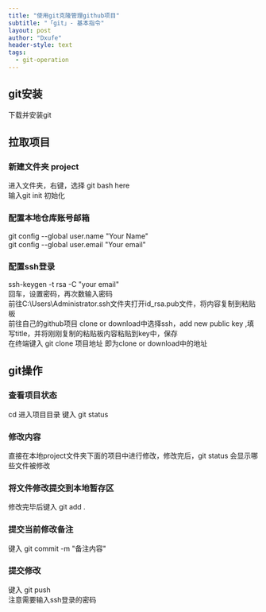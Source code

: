 ```yaml
---
title: "使用git克隆管理github项目"
subtitle: "「git」- 基本指令"
layout: post
author: "Dxufe"
header-style: text
tags:
  - git-operation
---
```


## git安装
下载并安装git  

## 拉取项目  
### 新建文件夹 project  
进入文件夹，右键，选择 git bash here    
输入git init 初始化  
### 配置本地仓库账号邮箱  
git config --global user.name "Your Name"  
git config --global user.email "Your email"  
### 配置ssh登录  
ssh-keygen -t rsa -C "your email"  
回车，设置密码，再次数输入密码  
前往C:\Users\Administrator\.ssh文件夹打开id_rsa.pub文件，将内容复制到粘贴板  
前往自己的github项目 clone or download中选择ssh，add new public key ,填写title，并将刚刚复制的粘贴板内容粘贴到key中，保存  
在终端键入 git clone 项目地址  即为clone or download中的地址

## git操作
### 查看项目状态  
cd 进入项目目录  键入 git status  
### 修改内容
直接在本地project文件夹下面的项目中进行修改，修改完后，git status 会显示哪些文件被修改  
### 将文件修改提交到本地暂存区
修改完毕后键入 git add .
### 提交当前修改备注 
键入 git commit -m "备注内容"
### 提交修改
键入 git push  
注意需要输入ssh登录的密码

